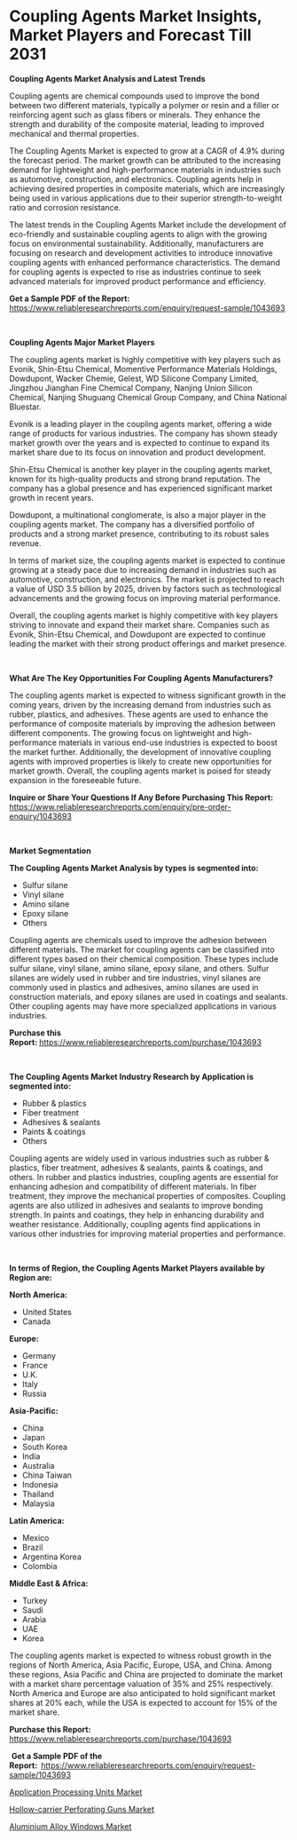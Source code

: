 <p><h1>Coupling Agents Market Insights, Market Players and Forecast Till 2031</h1></p><p><strong>Coupling Agents Market Analysis and Latest Trends</strong></p>
<p><p>Coupling agents are chemical compounds used to improve the bond between two different materials, typically a polymer or resin and a filler or reinforcing agent such as glass fibers or minerals. They enhance the strength and durability of the composite material, leading to improved mechanical and thermal properties.</p><p>The Coupling Agents Market is expected to grow at a CAGR of 4.9% during the forecast period. The market growth can be attributed to the increasing demand for lightweight and high-performance materials in industries such as automotive, construction, and electronics. Coupling agents help in achieving desired properties in composite materials, which are increasingly being used in various applications due to their superior strength-to-weight ratio and corrosion resistance.</p><p>The latest trends in the Coupling Agents Market include the development of eco-friendly and sustainable coupling agents to align with the growing focus on environmental sustainability. Additionally, manufacturers are focusing on research and development activities to introduce innovative coupling agents with enhanced performance characteristics. The demand for coupling agents is expected to rise as industries continue to seek advanced materials for improved product performance and efficiency.</p></p>
<p><strong>Get a Sample PDF of the Report:&nbsp;</strong> <a href="https://www.reliableresearchreports.com/enquiry/request-sample/1043693">https://www.reliableresearchreports.com/enquiry/request-sample/1043693</a></p>
<p>&nbsp;</p>
<p><strong>Coupling Agents Major Market Players</strong></p>
<p><p>The coupling agents market is highly competitive with key players such as Evonik, Shin-Etsu Chemical, Momentive Performance Materials Holdings, Dowdupont, Wacker Chemie, Gelest, WD Silicone Company Limited, Jingzhou Jianghan Fine Chemical Company, Nanjing Union Silicon Chemical, Nanjing Shuguang Chemical Group Company, and China National Bluestar.</p><p>Evonik is a leading player in the coupling agents market, offering a wide range of products for various industries. The company has shown steady market growth over the years and is expected to continue to expand its market share due to its focus on innovation and product development.</p><p>Shin-Etsu Chemical is another key player in the coupling agents market, known for its high-quality products and strong brand reputation. The company has a global presence and has experienced significant market growth in recent years.</p><p>Dowdupont, a multinational conglomerate, is also a major player in the coupling agents market. The company has a diversified portfolio of products and a strong market presence, contributing to its robust sales revenue.</p><p>In terms of market size, the coupling agents market is expected to continue growing at a steady pace due to increasing demand in industries such as automotive, construction, and electronics. The market is projected to reach a value of USD 3.5 billion by 2025, driven by factors such as technological advancements and the growing focus on improving material performance.</p><p>Overall, the coupling agents market is highly competitive with key players striving to innovate and expand their market share. Companies such as Evonik, Shin-Etsu Chemical, and Dowdupont are expected to continue leading the market with their strong product offerings and market presence.</p></p>
<p>&nbsp;</p>
<p><strong>What Are The Key Opportunities For Coupling Agents Manufacturers?</strong></p>
<p><p>The coupling agents market is expected to witness significant growth in the coming years, driven by the increasing demand from industries such as rubber, plastics, and adhesives. These agents are used to enhance the performance of composite materials by improving the adhesion between different components. The growing focus on lightweight and high-performance materials in various end-use industries is expected to boost the market further. Additionally, the development of innovative coupling agents with improved properties is likely to create new opportunities for market growth. Overall, the coupling agents market is poised for steady expansion in the foreseeable future.</p></p>
<p><strong>Inquire or Share Your Questions If Any Before Purchasing This Report:</strong> <a href="https://www.reliableresearchreports.com/enquiry/pre-order-enquiry/1043693">https://www.reliableresearchreports.com/enquiry/pre-order-enquiry/1043693</a></p>
<p>&nbsp;</p>
<p><strong>Market Segmentation</strong></p>
<p><strong>The Coupling Agents Market Analysis by types is segmented into:</strong></p>
<p><ul><li>Sulfur silane</li><li>Vinyl silane</li><li>Amino silane</li><li>Epoxy silane</li><li>Others</li></ul></p>
<p><p>Coupling agents are chemicals used to improve the adhesion between different materials. The market for coupling agents can be classified into different types based on their chemical composition. These types include sulfur silane, vinyl silane, amino silane, epoxy silane, and others. Sulfur silanes are widely used in rubber and tire industries, vinyl silanes are commonly used in plastics and adhesives, amino silanes are used in construction materials, and epoxy silanes are used in coatings and sealants. Other coupling agents may have more specialized applications in various industries.</p></p>
<p><strong>Purchase this Report:&nbsp;</strong><a href="https://www.reliableresearchreports.com/purchase/1043693">https://www.reliableresearchreports.com/purchase/1043693</a></p>
<p>&nbsp;</p>
<p><strong>The Coupling Agents Market Industry Research by Application is segmented into:</strong></p>
<p><ul><li>Rubber & plastics</li><li>Fiber treatment</li><li>Adhesives & sealants</li><li>Paints & coatings</li><li>Others</li></ul></p>
<p><p>Coupling agents are widely used in various industries such as rubber & plastics, fiber treatment, adhesives & sealants, paints & coatings, and others. In rubber and plastics industries, coupling agents are essential for enhancing adhesion and compatibility of different materials. In fiber treatment, they improve the mechanical properties of composites. Coupling agents are also utilized in adhesives and sealants to improve bonding strength. In paints and coatings, they help in enhancing durability and weather resistance. Additionally, coupling agents find applications in various other industries for improving material properties and performance.</p></p>
<p>&nbsp;</p>
<p><strong>In terms of Region, the Coupling Agents Market Players available by Region are:</strong></p>
<p>
    <p> <strong> North America: </strong>
        <ul>
            <li>United States</li>
            <li>Canada</li>
        </ul>
        </p> 
    <p> <strong> Europe: </strong>
        <ul>
            <li>Germany</li>
            <li>France</li>
            <li>U.K.</li>
            <li>Italy</li>
            <li>Russia</li>
        </ul>
        </p> 
    <p> <strong> Asia-Pacific: </strong>
        <ul>
            <li>China</li>
            <li>Japan</li>
            <li>South Korea</li>
            <li>India</li>
            <li>Australia</li>
            <li>China Taiwan</li>
            <li>Indonesia</li>
            <li>Thailand</li>
            <li>Malaysia</li>
        </ul>
        </p> 
    <p> <strong> Latin America: </strong>
        <ul>
            <li>Mexico</li>
            <li>Brazil</li>
            <li>Argentina Korea</li>
            <li>Colombia</li>
        </ul>
        </p> 
    <p> <strong> Middle East & Africa: </strong>
        <ul>
            <li>Turkey</li>
            <li>Saudi</li>
            <li>Arabia</li>
            <li>UAE</li>
            <li>Korea</li>
        </ul>
    </p>
    </p>
<p><p>The coupling agents market is expected to witness robust growth in the regions of North America, Asia Pacific, Europe, USA, and China. Among these regions, Asia Pacific and China are projected to dominate the market with a market share percentage valuation of 35% and 25% respectively. North America and Europe are also anticipated to hold significant market shares at 20% each, while the USA is expected to account for 15% of the market share.</p></p>
<p><strong>Purchase this Report: </strong><a href="https://www.reliableresearchreports.com/purchase/1043693">https://www.reliableresearchreports.com/purchase/1043693</a></p>
<p>&nbsp;<strong>Get a Sample PDF of the Report:&nbsp;&nbsp;</strong><a href="https://www.reliableresearchreports.com/enquiry/request-sample/1043693">https://www.reliableresearchreports.com/enquiry/request-sample/1043693</a></p>
<p><strong></strong></p>
<p><p><a href="https://view.publitas.com/reportprime-1/application-processing-units-market-research-report-reveals-the-latest-trends-and-opportunities-of-this-market-for-period-from-2023-2030/">Application Processing Units Market</a></p><p><a href="https://view.publitas.com/reportprime-1/hollow-carrier-perforating-guns-market-size-and-growth-market-segmentation-regional-and-country-breakdowns-and-market-trends-for-period-from-2023-2030/">Hollow-carrier Perforating Guns Market</a></p><p><a href="https://github.com/nancykennedykellievqfqt2/Market-Research-Report-List-1/blob/main/aluminium-alloy-windows-market.md">Aluminium Alloy Windows Market</a></p></p>